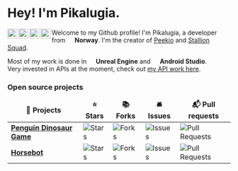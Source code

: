 <h1>Hey! I'm Pikalugia.</h1>

<a href="https://www.instagram.com/pikalugiayt/">
  <img align="left" alt="Pikalugia's Instagram" width="22px" src="https://raw.githubusercontent.com/hussainweb/hussainweb/main/icons/instagram.png" />
</a>
<a href="https://discord.gg/e9qfHc4">
  <img align="left" alt="Pikalugia's Discord" width="22px" src="https://raw.githubusercontent.com/peterthehan/peterthehan/master/assets/discord.svg" />
</a>
<a href="https://twitter.com/pikalugia">
  <img align="left" alt="Pikalugia's Twitter" width="22px" src="https://raw.githubusercontent.com/peterthehan/peterthehan/master/assets/twitter.svg" />
</a>
<a href="https://www.youtube.com/c/Pikalugia">
  <img align="left" alt="Pikalugia's YouTube" width="22px" src="https://raw.githubusercontent.com/peterthehan/peterthehan/master/assets/youtube.svg" />
</a>

<p>Welcome to my Github profile! I'm Pikalugia, a developer from <img src="https://cdn-icons-png.flaticon.com/512/197/197579.png" width="13"/> <b>Norway</b>. I'm the creator of <a href="https://www.peekio.no">Peekio</a> and <a href="https://store.steampowered.com/app/1391070/Stallion_Squad">Stallion Squad</a>.
	
Most of my work is done in <img src="https://cdn.discordapp.com/attachments/860582808790630431/1034938230572855427/ue4.png" width="13"/> <b>Unreal Engine</b> and <img src="https://cdn.discordapp.com/attachments/860582808790630431/1034938505123614800/as.png" width="13"/> <b>Android Studio</b>. </br>Very invested in APIs at the moment, check out <a href="https://www.peekio.no/api">my API work here</a>.

<h3>Open source projects</h3>
<table>
  <thead align="center">
    <tr border: none;>
      <td><b>🐴 Projects</b></td>
      <td><b>⭐ Stars</b></td>
      <td><b>📚 Forks</b></td>
      <td><b>🛎 Issues</b></td>
      <td><b>📬 Pull requests</b></td>
    </tr>
  </thead>
  <tbody>
    <tr>
      <td><a href="https://github.com/Pikalugia/PenguinDinosaurGame"><b>Penguin Dinosaur Game</b></a></td>
      <td><img alt="Stars" src="https://img.shields.io/github/stars/Pikalugia/PenguinDinosaurGame?style=flat-square&labelColor=343b41"/></td>
      <td><img alt="Forks" src="https://img.shields.io/github/forks/Pikalugia/PenguinDinosaurGame?style=flat-square&labelColor=343b41"/></td>
      <td><img alt="Issues" src="https://img.shields.io/github/issues/Pikalugia/PenguinDinosaurGame?style=flat-square&labelColor=343b41"/></td>
      <td><img alt="Pull Requests" src="https://img.shields.io/github/issues-pr/Pikalugia/PenguinDinosaurGame?style=flat-square&labelColor=343b41"/></td>
    </tr>
	  <tr>
      <td><a href="https://github.com/marjobtw/horsebot/"><b>Horsebot</b></a></td>
      <td><img alt="Stars" src="https://img.shields.io/github/stars/marjobtw/horsebot?style=flat-square&labelColor=343b41"/></td>
      <td><img alt="Forks" src="https://img.shields.io/github/forks/marjobtw/horsebot?style=flat-square&labelColor=343b41"/></td>
      <td><img alt="Issues" src="https://img.shields.io/github/issues/marjobtw/horsebot?style=flat-square&labelColor=343b41"/></td>
      <td><img alt="Pull Requests" src="https://img.shields.io/github/issues-pr/marjobtw/horsebot?style=flat-square&labelColor=343b41"/></td>
    </tr>
  </tbody>
</table>
